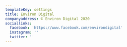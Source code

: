 ```yaml
---
templateKey: settings
title: Environ Digital
companyaddress: © Environ Digital 2020
sociallinks:
  facebook: 'https://www.facebook.com/environdigital'
  instagram: ''
  twitter: ''
---
```


